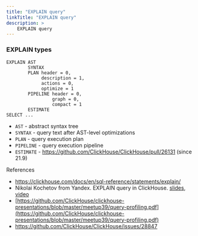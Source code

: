 ```yaml
---
title: "EXPLAIN query"
linkTitle: "EXPLAIN query"
description: >
    EXPLAIN query
---
```


### EXPLAIN types

```
EXPLAIN AST
        SYNTAX
        PLAN header = 0,
             description = 1,
             actions = 0,
             optimize = 1
        PIPELINE header = 0,
                 graph = 0,
                 compact = 1
        ESTIMATE
SELECT ...
```

* `AST` - abstract syntax tree
* `SYNTAX` - query text after AST-level optimizations
* `PLAN` - query execution plan
* `PIPELINE` - query execution pipeline
* `ESTIMATE` - https://github.com/ClickHouse/ClickHouse/pull/26131 (since 21.9)


References
* https://clickhouse.com/docs/en/sql-reference/statements/explain/
* Nikolai Kochetov from Yandeх. EXPLAIN query in ClickHouse. [slides](https://github.com/ClickHouse/clickhouse-presentations/blob/master/meetup47/explain.pdf), [video](https://youtu.be/ckChUkC3Pns?t=1387)
* [https://github.com/ClickHouse/clickhouse-presentations/blob/master/meetup39/query-profiling.pdf](https://github.com/ClickHouse/clickhouse-presentations/blob/master/meetup39/query-profiling.pdf)
* https://github.com/ClickHouse/ClickHouse/issues/28847
